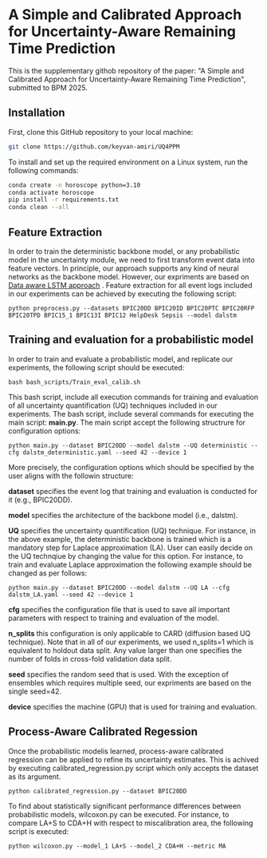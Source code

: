 # A Simple and Calibrated Approach for Uncertainty-Aware Remaining Time Prediction
This is the supplementary githob repository of the paper: "A Simple and Calibrated Approach for Uncertainty-Aware Remaining Time Prediction", submitted to BPM 2025.

## Installation

First, clone this GitHub repository to your local machine:

```bash
git clone https://github.com/keyvan-amiri/UQ4PPM
```

To install and set up the required environment on a Linux system, run the following commands:

```bash
conda create -n horoscope python=3.10
conda activate horoscope
pip install -r requirements.txt
conda clean --all
```

## Feature Extraction
In order to train the deterministic backbone model, or any probabilistic model in the uncertainty module, we need to first transform event data into feature vectors. In principle, our approach supports any kind of neural networks as the backbone model. However, our expriments are based on  
[Data aware LSTM approach](https://ieeexplore.ieee.org/abstract/document/8285184) . Feature extraction for all event logs included in our experiments can be achieved by executing the following script:

```
python preprocess.py --datasets BPIC20DD BPIC20ID BPIC20PTC BPIC20RFP BPIC20TPD BPIC15_1 BPIC13I BPIC12 HelpDesk Sepsis --model dalstm
```

## Training and evaluation for a probabilistic model
In order to train and evaluate a probabilistic model, and replicate our experiments, the following script should be executed:

```
bash bash_scripts/Train_eval_calib.sh
```

This bash script, include all execution commands for training and evaluation of all uncertainty quantification (UQ) techniques included in our experiments. The bash script, include several commands for executing the main script: **main.py**. The main script accept the following structrure for configuration options:
```
python main.py --dataset BPIC20DD --model dalstm --UQ deterministic --cfg dalstm_deterministic.yaml --seed 42 --device 1
```
More precisely, the configuration options which should be specified by the user aligns with the followin structure:

**dataset** specifies the event log that training and evaluation is conducted for it (e.g., BPIC20DD).

**model** specifies the architecture of the backbone model (i.e., dalstm).

**UQ** specifies the uncertainty quantification (UQ) technique. For instance, in the above example, the deterministic backbone is trained which is a mandatory step for Laplace approximation (LA). User can easily decide on the UQ technqiue by changing the value for this option. For instance, to train and evaluate Laplace approximation the following example should be changed as per follows:

```
python main.py --dataset BPIC20DD --model dalstm --UQ LA --cfg dalstm_LA.yaml --seed 42 --device 1
```

**cfg** specifies the configuration file that is used to save all important parameters with respect to training and evaluation of the model.

**n_splits** this configuration is only applicable to CARD (diffusion based UQ technique). Note that in all of our experiments, we used n_splits=1 which is equivalent to holdout data split. Any value larger than one specifies the number of folds in cross-fold validation data split. 

**seed** specifies the random seed that is used. With the exception of ensembles which requires multiple seed, our expriments are based on the single seed=42.

**device** specifies the machine (GPU) that is used for training and evaluation.

## Process-Aware Calibrated Regession
Once the probabilistic modelis learned, process-aware calibrated regression can be applied to refine its uncertainty estimates. This is achived by executing calibrated_regression.py script which only accepts the dataset as its argument. 

```
python calibrated_regression.py --dataset BPIC20DD
```

To find about statistically significant performance differences between probabilistic models, wilcoxon.py can be executed. For instance, to compare LA+S to CDA+H with respect to miscalibration area, the following script is executed: 

```
python wilcoxon.py --model_1 LA+S --model_2 CDA+H --metric MA
```

